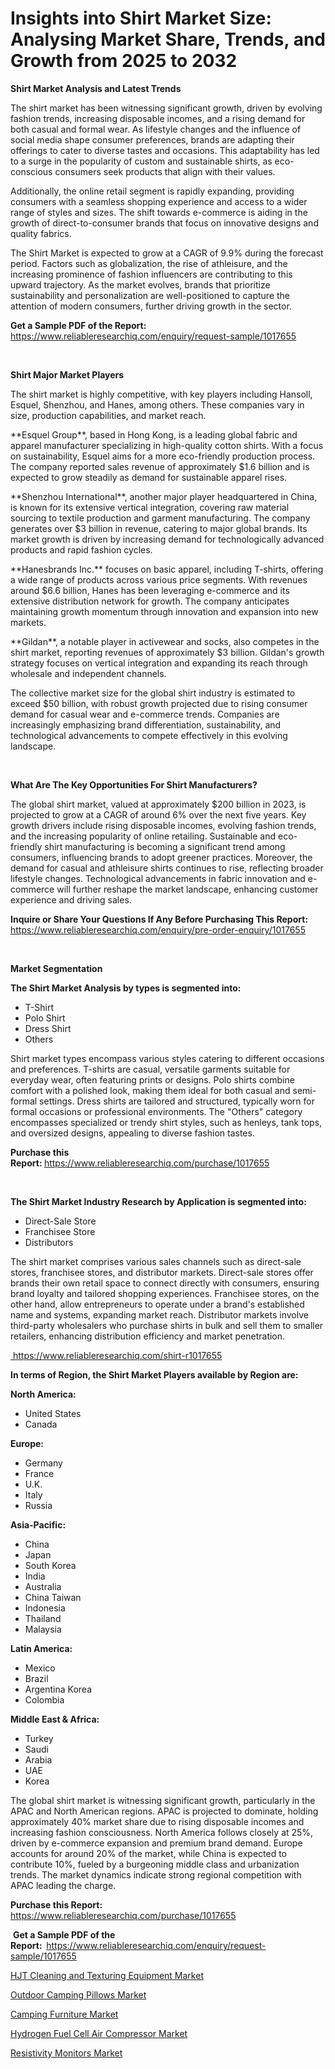 <p><h1>Insights into Shirt Market Size: Analysing Market Share, Trends, and Growth from 2025 to 2032</h1></p><p><strong>Shirt Market Analysis and Latest Trends</strong></p>
<p><p>The shirt market has been witnessing significant growth, driven by evolving fashion trends, increasing disposable incomes, and a rising demand for both casual and formal wear. As lifestyle changes and the influence of social media shape consumer preferences, brands are adapting their offerings to cater to diverse tastes and occasions. This adaptability has led to a surge in the popularity of custom and sustainable shirts, as eco-conscious consumers seek products that align with their values.</p><p>Additionally, the online retail segment is rapidly expanding, providing consumers with a seamless shopping experience and access to a wider range of styles and sizes. The shift towards e-commerce is aiding in the growth of direct-to-consumer brands that focus on innovative designs and quality fabrics.</p><p>The Shirt Market is expected to grow at a CAGR of 9.9% during the forecast period. Factors such as globalization, the rise of athleisure, and the increasing prominence of fashion influencers are contributing to this upward trajectory. As the market evolves, brands that prioritize sustainability and personalization are well-positioned to capture the attention of modern consumers, further driving growth in the sector.</p></p>
<p><strong>Get a Sample PDF of the Report:&nbsp;</strong> <a href="https://www.reliableresearchiq.com/enquiry/request-sample/1017655?utm_campaign=2333&utm_medium=2&utm_source=Github&utm_content=ia&utm_term=04042025&utm_id=shirt">https://www.reliableresearchiq.com/enquiry/request-sample/1017655</a></p>
<p>&nbsp;</p>
<p><strong>Shirt Major Market Players</strong></p>
<p><p>The shirt market is highly competitive, with key players including Hansoll, Esquel, Shenzhou, and Hanes, among others. These companies vary in size, production capabilities, and market reach.</p><p>**Esquel Group**, based in Hong Kong, is a leading global fabric and apparel manufacturer specializing in high-quality cotton shirts. With a focus on sustainability, Esquel aims for a more eco-friendly production process. The company reported sales revenue of approximately $1.6 billion and is expected to grow steadily as demand for sustainable apparel rises.</p><p>**Shenzhou International**, another major player headquartered in China, is known for its extensive vertical integration, covering raw material sourcing to textile production and garment manufacturing. The company generates over $3 billion in revenue, catering to major global brands. Its market growth is driven by increasing demand for technologically advanced products and rapid fashion cycles.</p><p>**Hanesbrands Inc.** focuses on basic apparel, including T-shirts, offering a wide range of products across various price segments. With revenues around $6.6 billion, Hanes has been leveraging e-commerce and its extensive distribution network for growth. The company anticipates maintaining growth momentum through innovation and expansion into new markets.</p><p>**Gildan**, a notable player in activewear and socks, also competes in the shirt market, reporting revenues of approximately $3 billion. Gildan's growth strategy focuses on vertical integration and expanding its reach through wholesale and independent channels.</p><p>The collective market size for the global shirt industry is estimated to exceed $50 billion, with robust growth projected due to rising consumer demand for casual wear and e-commerce trends. Companies are increasingly emphasizing brand differentiation, sustainability, and technological advancements to compete effectively in this evolving landscape.</p></p>
<p>&nbsp;</p>
<p><strong>What Are The Key Opportunities For Shirt Manufacturers?</strong></p>
<p><p>The global shirt market, valued at approximately $200 billion in 2023, is projected to grow at a CAGR of around 6% over the next five years. Key growth drivers include rising disposable incomes, evolving fashion trends, and the increasing popularity of online retailing. Sustainable and eco-friendly shirt manufacturing is becoming a significant trend among consumers, influencing brands to adopt greener practices. Moreover, the demand for casual and athleisure shirts continues to rise, reflecting broader lifestyle changes. Technological advancements in fabric innovation and e-commerce will further reshape the market landscape, enhancing customer experience and driving sales.</p></p>
<p><strong>Inquire or Share Your Questions If Any Before Purchasing This Report:</strong> <a href="https://www.reliableresearchiq.com/enquiry/pre-order-enquiry/1017655?utm_campaign=2333&utm_medium=2&utm_source=Github&utm_content=ia&utm_term=04042025&utm_id=shirt">https://www.reliableresearchiq.com/enquiry/pre-order-enquiry/1017655</a></p>
<p>&nbsp;</p>
<p><strong>Market Segmentation</strong></p>
<p><strong>The Shirt Market Analysis by types is segmented into:</strong></p>
<p><ul><li>T-Shirt</li><li>Polo Shirt</li><li>Dress Shirt</li><li>Others</li></ul></p>
<p><p>Shirt market types encompass various styles catering to different occasions and preferences. T-shirts are casual, versatile garments suitable for everyday wear, often featuring prints or designs. Polo shirts combine comfort with a polished look, making them ideal for both casual and semi-formal settings. Dress shirts are tailored and structured, typically worn for formal occasions or professional environments. The "Others" category encompasses specialized or trendy shirt styles, such as henleys, tank tops, and oversized designs, appealing to diverse fashion tastes.</p></p>
<p><strong>Purchase this Report:&nbsp;</strong><a href="https://www.reliableresearchiq.com/purchase/1017655?utm_campaign=2333&utm_medium=2&utm_source=Github&utm_content=ia&utm_term=04042025&utm_id=shirt">https://www.reliableresearchiq.com/purchase/1017655</a></p>
<p>&nbsp;</p>
<p><strong>The Shirt Market Industry Research by Application is segmented into:</strong></p>
<p><ul><li>Direct-Sale Store</li><li>Franchisee Store</li><li>Distributors</li></ul></p>
<p><p>The shirt market comprises various sales channels such as direct-sale stores, franchisee stores, and distributor markets. Direct-sale stores offer brands their own retail space to connect directly with consumers, ensuring brand loyalty and tailored shopping experiences. Franchisee stores, on the other hand, allow entrepreneurs to operate under a brand's established name and systems, expanding market reach. Distributor markets involve third-party wholesalers who purchase shirts in bulk and sell them to smaller retailers, enhancing distribution efficiency and market penetration.</p></p>
<p><a href="https://www.reliableresearchiq.com/shirt-r1017655?utm_campaign=2333&utm_medium=2&utm_source=Github&utm_content=ia&utm_term=04042025&utm_id=shirt">&nbsp;https://www.reliableresearchiq.com/shirt-r1017655</a></p>
<p><strong>In terms of Region, the Shirt Market Players available by Region are:</strong></p>
<p>
    <p> <strong> North America: </strong>
        <ul>
            <li>United States</li>
            <li>Canada</li>
        </ul>
        </p> 
    <p> <strong> Europe: </strong>
        <ul>
            <li>Germany</li>
            <li>France</li>
            <li>U.K.</li>
            <li>Italy</li>
            <li>Russia</li>
        </ul>
        </p> 
    <p> <strong> Asia-Pacific: </strong>
        <ul>
            <li>China</li>
            <li>Japan</li>
            <li>South Korea</li>
            <li>India</li>
            <li>Australia</li>
            <li>China Taiwan</li>
            <li>Indonesia</li>
            <li>Thailand</li>
            <li>Malaysia</li>
        </ul>
        </p> 
    <p> <strong> Latin America: </strong>
        <ul>
            <li>Mexico</li>
            <li>Brazil</li>
            <li>Argentina Korea</li>
            <li>Colombia</li>
        </ul>
        </p> 
    <p> <strong> Middle East & Africa: </strong>
        <ul>
            <li>Turkey</li>
            <li>Saudi</li>
            <li>Arabia</li>
            <li>UAE</li>
            <li>Korea</li>
        </ul>
    </p>
    </p>
<p><p>The global shirt market is witnessing significant growth, particularly in the APAC and North American regions. APAC is projected to dominate, holding approximately 40% market share due to rising disposable incomes and increasing fashion consciousness. North America follows closely at 25%, driven by e-commerce expansion and premium brand demand. Europe accounts for around 20% of the market, while China is expected to contribute 10%, fueled by a burgeoning middle class and urbanization trends. The market dynamics indicate strong regional competition with APAC leading the charge.</p></p>
<p><strong>Purchase this Report: </strong><a href="https://www.reliableresearchiq.com/purchase/1017655?utm_campaign=2333&utm_medium=2&utm_source=Github&utm_content=ia&utm_term=04042025&utm_id=shirt">https://www.reliableresearchiq.com/purchase/1017655</a></p>
<p>&nbsp;<strong>Get a Sample PDF of the Report:&nbsp;&nbsp;</strong><a href="https://www.reliableresearchiq.com/enquiry/request-sample/1017655?utm_campaign=2333&utm_medium=2&utm_source=Github&utm_content=ia&utm_term=04042025&utm_id=shirt">https://www.reliableresearchiq.com/enquiry/request-sample/1017655</a></p>
<p><strong></strong></p>
<p><p><a href="https://www.linkedin.com/pulse/foreign-market-opportunities-dynamics-analysis-hjt-honme?utm_campaign=2333&utm_medium=2&utm_source=Github&utm_content=ia&utm_term=04042025&utm_id=shirt">HJT Cleaning and Texturing Equipment Market</a></p><p><a href="https://github.com/calizlewin2f/Market-Research-Report-List-1/blob/main/outdoor-camping-pillows-market.md?utm_campaign=2333&utm_medium=2&utm_source=Github&utm_content=ia&utm_term=04042025&utm_id=shirt">Outdoor Camping Pillows Market</a></p><p><a href="https://github.com/grevecodeeol/Market-Research-Report-List-1/blob/main/camping-furniture-market.md?utm_campaign=2333&utm_medium=2&utm_source=Github&utm_content=ia&utm_term=04042025&utm_id=shirt">Camping Furniture Market</a></p><p><a href="https://www.linkedin.com/pulse/evaluating-hydrogen-fuel-cell-air-compressor-market-uwzhe?utm_campaign=2333&utm_medium=2&utm_source=Github&utm_content=ia&utm_term=04042025&utm_id=shirt">Hydrogen Fuel Cell Air Compressor Market</a></p><p><a href="https://www.linkedin.com/pulse/based-recent-market-research-resistivity-monitors-h1vze?utm_campaign=2333&utm_medium=2&utm_source=Github&utm_content=ia&utm_term=04042025&utm_id=shirt">Resistivity Monitors Market</a></p></p>